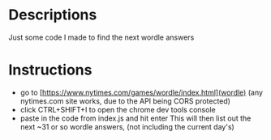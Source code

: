 # Descriptions
Just some code I made to find the next wordle answers

# Instructions
- go to [https://www.nytimes.com/games/wordle/index.html](wordle) (any nytimes.com site works, due to the API being CORS protected)
- click CTRL+SHIFT+I to open the chrome dev tools console
- paste in the code from index.js and hit enter
This will then list out the next ~31 or so wordle answers, (not including the current day's)
